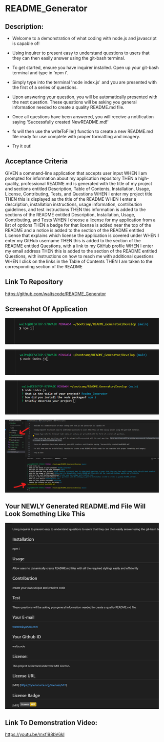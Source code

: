 # README_Generator

## Description: 

- Welcome to a demonstration of what coding with node.js and javascript is capable of! 

- Using inquirer to present easy to understand questions to users that they can then easily answer using the git-bash terminal.

- To get started, ensure you have inquirer installed. Open up your git-bash terminal and type in 'npm i'.

- Simply type into the terminal 'node index.js' and you are presented with the first of a series of questions. 

- Upon answering your question, you will be automatically presented with the next question. These questions will be asking you general information needed to create a quality README.md file. 

- Once all questions have been answered, you will receive a notification saying 'Successfully created NewREADME.md!' 

- fs will then use the writeToFile() function to create a new README.md file ready for use complete with proper formatting and imagery. 

- Try it out!


## Acceptance Criteria 

GIVEN a command-line application that accepts user input
WHEN I am prompted for information about my application repository
THEN a high-quality, professional README.md is generated with the title of my project and sections entitled Description, Table of Contents, Installation, Usage, License, Contributing, Tests, and Questions
WHEN I enter my project title
THEN this is displayed as the title of the README
WHEN I enter a description, installation instructions, usage information, contribution guidelines, and test instructions
THEN this information is added to the sections of the README entitled Description, Installation, Usage, Contributing, and Tests
WHEN I choose a license for my application from a list of options
THEN a badge for that license is added near the top of the README and a notice is added to the section of the README entitled License that explains which license the application is covered under
WHEN I enter my GitHub username
THEN this is added to the section of the README entitled Questions, with a link to my GitHub profile
WHEN I enter my email address
THEN this is added to the section of the README entitled Questions, with instructions on how to reach me with additional questions
WHEN I click on the links in the Table of Contents
THEN I am taken to the corresponding section of the README

## Link To Repository

https://github.com/waltscode/README_Generator 

## Screenshot Of Application

![Alt text](image.png)

![Alt text](image-1.png)

![Alt text](image-2.png)

![Alt text](image-3.png)

## Your NEWLY Generated README.md File Will Look Something Like This

![Alt text](image-4.png)

## Link To Demonstration Video: 

https://youtu.be/mxfI98bV6kI 